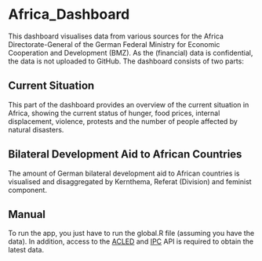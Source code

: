 # Africa_Dashboard

This dashboard visualises data from various sources for the Africa Directorate-General of the German Federal Ministry for Economic Cooperation and Development (BMZ). As the (financial) data is confidential, the data is not uploaded to GitHub. The dashboard consists of two parts:

## Current Situation

This part of the dashboard provides an overview of the current situation in Africa, showing the current status of hunger, food prices, internal displacement, violence, protests and the number of people affected by natural disasters.

## Bilateral Development Aid to African Countries

The amount of German bilateral development aid to African countries is visualised and disaggregated by Kernthema, Referat (Division) and feminist component.

## Manual

To run the app, you just have to run the global.R file (assuming you have the data). In addition, access to the [ACLED](https://acleddata.com/) and [IPC](https://www.ipcinfo.org/) API is required to obtain the latest data.
